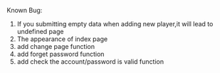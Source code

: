 Known Bug:
1. If you submitting empty data when adding new player,it will lead to undefined page
2. The appearance of index page
3. add change page function
4. add forget password function
5. add check the account/password is valid function

